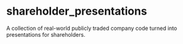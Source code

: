 # shareholder_presentations
A collection of real-world publicly traded company code turned into presentations for shareholders. 
